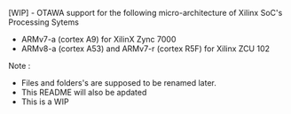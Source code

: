 [WIP] - OTAWA support for the following micro-architecture of Xilinx SoC's Processing Sytems 
- ARMv7-a (cortex A9) for XilinX Zync 7000
- ARMv8-a (cortex A53) and ARMv7-r (cortex R5F) for Xilinx ZCU 102

Note : 
- Files and folders's are supposed to be renamed later.
- This README will also be apdated
- This is a WIP
